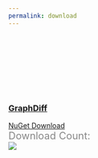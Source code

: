 ```yaml
---
permalink: download
---
```


<div class="page-download-nuget">
	<div class="container">
		<div class="row justify-content-center">
			<div class="col-lg-6">
				<div class="card card-layout-z2 wow slideInLeft">
					<div class="card-header wow slideInDown">
						<h3>
							<a href="https://www.nuget.org/packages/RefactorThis.GraphDiff/" target="_blank"
									onclick="ga('send', 'event', { eventAction: 'download-nav'});">
								GraphDiff
							</a>
						</h3>						
					</div>
					<div class="card-body wow slideInUp">
						<a class="btn btn-xl btn-z wow zoomIn" role="button" href="https://www.nuget.org/packages/RefactorThis.GraphDiff/" target="_blank"
								onclick="ga('send', 'event', { eventAction: 'download-nav'});">
							<i class="fa fa-cloud-download" aria-hidden="true"></i>
							NuGet Download
						</a>
						<div class="download-count-text">Download Count:</div>
						<div class="download-count wow lightSpeedIn">
							<a href="https://www.nuget.org/packages/RefactorThis.GraphDiff/" target="_blank"
									onclick="ga('send', 'event', { eventAction: 'download-nav'});">
								<img src="https://zzzprojects.github.io/images/nuget/entity-framework-graph-diff-big-d.svg">
							</a>
						</div>
					</div>
				</div>
			</div>
		</div>
	</div>
</div>


<style>
.page-download-nuget {
	margin-top: 150px;
}
.page-download-nuget .btn-z {
	margin-bottom: 50px;
}
.page-download-nuget .download-count-text {
	color: #888;
	font-size: 1.25rem;
}
.page-download-nuget .row .col-lg-6 {
	margin-bottom: 60px;
}
@media (max-width: 575px) {
	.page-download-nuget .card-layout-z2 img {
		width: 90%;
	}
	.page-download-nuget .btn-z {
		font-size: 1.5rem;
	}
}
</style>